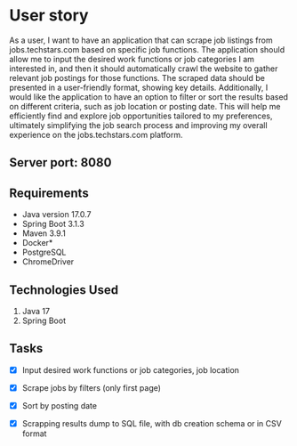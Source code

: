 # User story
As a user, I want to have an application that can scrape job listings from jobs.techstars.com based on specific job functions. The application should allow me to input the desired work functions or job categories I am interested in, and then it should automatically crawl the website to gather relevant job postings for those functions. The scraped data should be presented in a user-friendly format, showing key details. Additionally, I would like the application to have an option to filter or sort the results based on different criteria, such as job location or posting date. This will help me efficiently find and explore job opportunities tailored to my preferences, ultimately simplifying the job search process and improving my overall experience on the jobs.techstars.com platform.


## Server port: 8080

## Requirements

- Java version 17.0.7
- Spring Boot 3.1.3
- Maven 3.9.1
- Docker*
- PostgreSQL
- ChromeDriver


## Technologies Used

1. Java 17
2. Spring Boot

## Tasks
- [x] Input desired work functions or job categories, job location
- [x] Scrape jobs by filters (only first page)
- [x] Sort by posting date
- [x] Scrapping results dump to SQL file, with db creation schema or in CSV format 

